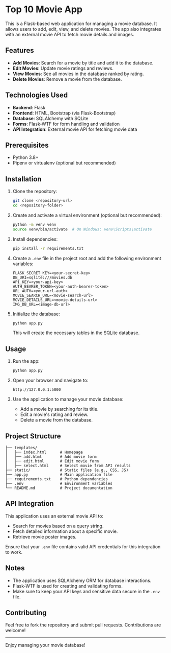 # Top 10 Movie App

This is a Flask-based web application for managing a movie database. It allows users to add, edit, view, and delete movies. The app also integrates with an external movie API to fetch movie details and images.

## Features

- **Add Movies**: Search for a movie by title and add it to the database.
- **Edit Movies**: Update movie ratings and reviews.
- **View Movies**: See all movies in the database ranked by rating.
- **Delete Movies**: Remove a movie from the database.

## Technologies Used

- **Backend**: Flask
- **Frontend**: HTML, Bootstrap (via Flask-Bootstrap)
- **Database**: SQLAlchemy with SQLite
- **Forms**: Flask-WTF for form handling and validation
- **API Integration**: External movie API for fetching movie data

## Prerequisites

- Python 3.8+
- Pipenv or virtualenv (optional but recommended)

## Installation

1. Clone the repository:
   ```bash
   git clone <repository-url>
   cd <repository-folder>
   ```

2. Create and activate a virtual environment (optional but recommended):
   ```bash
   python -m venv venv
   source venv/bin/activate  # On Windows: venv\Scripts\activate
   ```

3. Install dependencies:
   ```bash
   pip install -r requirements.txt
   ```

4. Create a `.env` file in the project root and add the following environment variables:
   ```env
   FLASK_SECRET_KEY=<your-secret-key>
   DB_URI=sqlite:///movies.db
   API_KEY=<your-api-key>
   AUTH_BEARER_TOKEN=<your-auth-bearer-token>
   URL_AUTH=<your-url-auth>
   MOVIE_SEARCH_URL=<movie-search-url>
   MOVIE_DETAILS_URL=<movie-details-url>
   IMG_DB_URL=<image-db-url>
   ```

5. Initialize the database:
   ```bash
   python app.py
   ```
   This will create the necessary tables in the SQLite database.

## Usage

1. Run the app:
   ```bash
   python app.py
   ```

2. Open your browser and navigate to:
   ```
   http://127.0.0.1:5000
   ```

3. Use the application to manage your movie database:
   - Add a movie by searching for its title.
   - Edit a movie's rating and review.
   - Delete a movie from the database.

## Project Structure

```
├── templates/
│   ├── index.html      # Homepage
│   ├── add.html        # Add movie form
│   ├── edit.html       # Edit movie form
│   ├── select.html     # Select movie from API results
├── static/             # Static files (e.g., CSS, JS)
├── app.py              # Main application file
├── requirements.txt    # Python dependencies
├── .env                # Environment variables
└── README.md           # Project documentation
```

## API Integration

This application uses an external movie API to:

- Search for movies based on a query string.
- Fetch detailed information about a specific movie.
- Retrieve movie poster images.

Ensure that your `.env` file contains valid API credentials for this integration to work.

## Notes

- The application uses SQLAlchemy ORM for database interactions.
- Flask-WTF is used for creating and validating forms.
- Make sure to keep your API keys and sensitive data secure in the `.env` file.

## Contributing

Feel free to fork the repository and submit pull requests. Contributions are welcome!

---

Enjoy managing your movie database!

